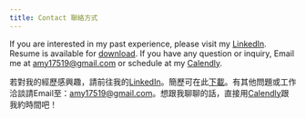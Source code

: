 ```yaml
---
title: Contact 聯絡方式
---
```


If you are interested in my past experience, please visit my [LinkedIn](https://www.linkedin.com/in/amy17519). Resume is available for [download](https://drive.google.com/file/d/17KYI7IlLkLMRY5iiSL7-tliwQHtRiO-K/view?usp=sharing).
If you have any question or inquiry, Email me at [amy17519@gmail.com](mailto:amy17519@gmail.com) or schedule at my [Calendly](https://calendly.com/amy17519/).

若對我的經歷感興趣，請前往我的[LinkedIn](https://www.linkedin.com/in/amy17519)。簡歷可在此[下載](https://drive.google.com/file/d/17KYI7IlLkLMRY5iiSL7-tliwQHtRiO-K/view?usp=sharing)。有其他問題或工作洽談請Email至：[amy17519@gmail.com](mailto:amy17519@gmail.com)。想跟我聊聊的話，直接用[Calendly](https://calendly.com/amy17519/)跟我約時間吧！
